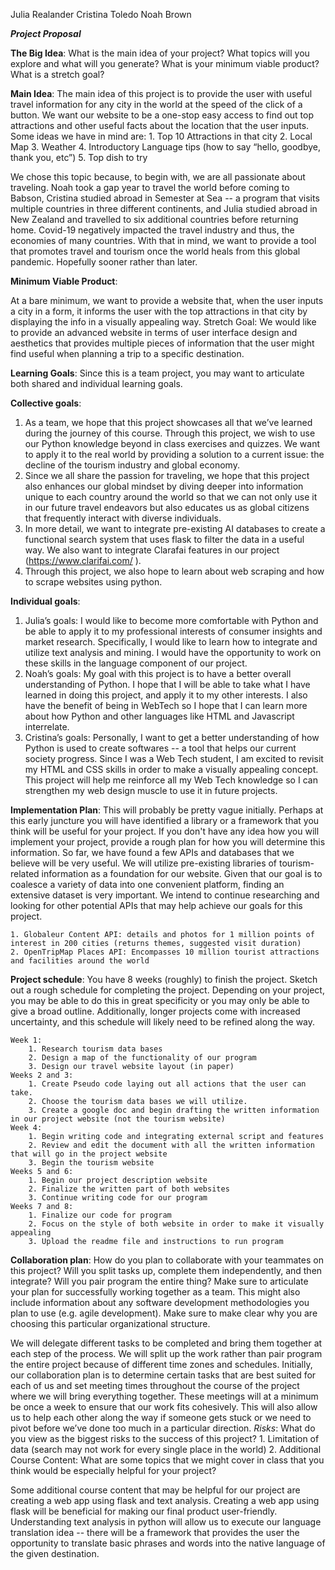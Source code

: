 Julia Realander
Cristina Toledo
Noah Brown

_**Project Proposal**_

**The Big Idea**:
What is the main idea of your project? What topics will you explore and what will you generate? What is your minimum viable product? What is a stretch goal?

**Main Idea**:
The main idea of this project is to provide the user with useful travel information for any city in the world at the speed of the click of a button. We want our website to be a one-stop easy access to find out top attractions and other useful facts about the location that the user inputs. Some ideas we have in mind are:
    1. Top 10 Attractions in that city
    2. Local Map
    3. Weather
    4. Introductory Language tips (how to say “hello, goodbye, thank you, etc”)
    5. Top dish to try

We chose this topic because, to begin with, we are all passionate about traveling. Noah took a gap year to travel the world before coming to Babson, Cristina studied abroad in Semester at Sea -- a program that visits multiple countries in three different continents, and Julia studied abroad in New Zealand and travelled to six additional countries before returning home. Covid-19 negatively impacted the travel industry and thus, the economies of many countries. With that in mind, we want to provide a tool that promotes travel and tourism once the world heals from this global pandemic. Hopefully sooner rather than later.

**Minimum Viable Product**:

At a bare minimum, we want to provide a website that, when the user inputs a city in a form, it informs the user with the top attractions in that city by displaying the info in a visually appealing way.
Stretch Goal: We would like to provide an advanced website in terms of user interface design and aesthetics that provides multiple pieces of information that the user might find useful when planning a trip to a specific destination.

**Learning Goals**: 
Since this is a team project, you may want to articulate both shared and individual learning goals.

**Collective goals**:
1. As a team, we hope that this project showcases all that we’ve learned during the journey of this course. Through this project, we wish to use our Python knowledge beyond in class exercises and quizzes. We want to apply it to the real world by providing a solution to a current issue: the decline of the tourism industry and global economy.
2. Since we all share the passion for traveling, we hope that this project also enhances our global mindset by diving deeper into information unique to each country around the world so that we can not only use it in our future travel endeavors but also educates us as global citizens that frequently interact with diverse individuals.
3. In more detail, we want to integrate pre-existing AI databases to create a functional search system that uses flask to filter the data in a useful way. We also want to integrate Clarafai features in our project (https://www.clarifai.com/ ).
4. Through this project, we also hope to learn about web scraping and how to scrape websites using python.

**Individual goals**:
1. Julia’s goals: I would like to become more comfortable with Python and be able to apply it to my professional interests of consumer insights and market research. Specifically, I would like to learn how to integrate and utilize text analysis and mining. I would have the opportunity to work on these skills in the language component of our project.
2. Noah’s goals: My goal with this project is to have a better overall understanding of Python. I hope that I will be able to take what I have learned in doing this project, and apply it to my other interests. I also have the benefit of being in WebTech so I hope that I can learn more about how Python and other languages like HTML and Javascript interrelate.
3. Cristina’s goals: Personally, I want to get a better understanding of how Python is used to create softwares -- a tool that helps our current society progress. Since I was a Web Tech student, I am excited to revisit my HTML and CSS skills in order to make a visually appealing concept. This project will help me reinforce all my Web Tech knowledge so I can strengthen my web design muscle to use it in future projects.

**Implementation Plan**: 
This will probably be pretty vague initially. Perhaps at this early juncture you will have identified a library or a framework that you think will be useful for your project. If you don't have any idea how you will implement your project, provide a rough plan for how you will determine this information.
So far, we have found a few APIs and databases that we believe will be very useful. We will utilize pre-existing libraries of tourism-related information as a foundation for our website. Given that our goal is to coalesce a variety of data into one convenient platform, finding an extensive dataset is very important. We intend to continue researching and looking for other potential APIs that may help achieve our goals for this project.

    1. Globaleur Content API: details and photos for 1 million points of interest in 200 cities (returns themes, suggested visit duration)
    2. OpenTripMap Places API: Encompasses 10 million tourist attractions and facilities around the world

**Project schedule**: 
You have 8 weeks (roughly) to finish the project. Sketch out a rough schedule for completing the project. Depending on your project, you may be able to do this in great specificity or you may only be able to give a broad outline. Additionally, longer projects come with increased uncertainty, and this schedule will likely need to be refined along the way.

    Week 1:
        1. Research tourism data bases
        2. Design a map of the functionality of our program
        3. Design our travel website layout (in paper)
    Weeks 2 and 3:
        1. Create Pseudo code laying out all actions that the user can take.
        2. Choose the tourism data bases we will utilize.
        3. Create a google doc and begin drafting the written information in our project website (not the tourism website)
    Week 4:
        1. Begin writing code and integrating external script and features
        2. Review and edit the document with all the written information that will go in the project website
        3. Begin the tourism website
    Weeks 5 and 6:
        1. Begin our project description website
        2. Finalize the written part of both websites
        3. Continue writing code for our program  
    Weeks 7 and 8:
        1. Finalize our code for program
        2. Focus on the style of both website in order to make it visually appealing
        3. Upload the readme file and instructions to run program

**Collaboration plan**: 
How do you plan to collaborate with your teammates on this project? Will you split tasks up, complete them independently, and then integrate? Will you pair program the entire thing? Make sure to articulate your plan for successfully working together as a team. This might also include information about any software development methodologies you plan to use (e.g. agile development). Make sure to make clear why you are choosing this particular organizational structure.

We will delegate different tasks to be completed and bring them together at each step of the process. We will split up the work rather than pair program the entire project because of different time zones and schedules. Initially, our collaboration plan is to determine certain tasks that are best suited for each of us and set meeting times throughout the course of the project where we will bring everything together. These meetings will at a minimum be once a week to ensure that our work fits cohesively. This will also allow us to help each other along the way if someone gets stuck or we need to pivot before we’ve done too much in a particular direction.
        *Risks*: What do you view as the biggest risks to the success of this project?
            1. Limitation of data (search may not work for every single place in the world)
            2. Additional Course Content: What are some topics that we might cover in class that you think would be especially helpful for your project?

Some additional course content that may be helpful for our project are creating a web app using flask and text analysis. Creating a web app using flask will be beneficial for making our final product user-friendly. Understanding text analysis in python will allow us to execute our language translation idea -- there will be a framework that provides the user the opportunity to translate basic phrases and words into the native language of the given destination.
